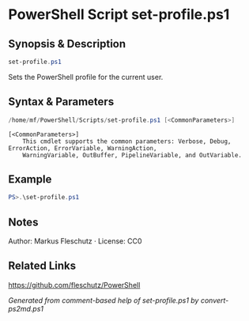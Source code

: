 # PowerShell Script set-profile.ps1

## Synopsis & Description
```powershell
set-profile.ps1
```

Sets the PowerShell profile for the current user.

## Syntax & Parameters
```powershell
/home/mf/PowerShell/Scripts/set-profile.ps1 [<CommonParameters>]
```

```
[<CommonParameters>]
    This cmdlet supports the common parameters: Verbose, Debug, ErrorAction, ErrorVariable, WarningAction, 
    WarningVariable, OutBuffer, PipelineVariable, and OutVariable.
```

## Example
```powershell
PS>.\set-profile.ps1
```


## Notes
Author: Markus Fleschutz · License: CC0

## Related Links
https://github.com/fleschutz/PowerShell

*Generated from comment-based help of set-profile.ps1 by convert-ps2md.ps1*
